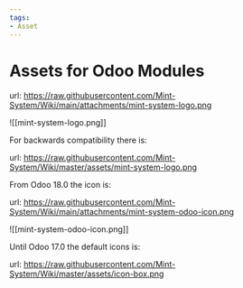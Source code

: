 ```yaml
---
tags:
- Asset
---
```

# Assets for Odoo Modules

url: <https://raw.githubusercontent.com/Mint-System/Wiki/main/attachments/mint-system-logo.png>

![[mint-system-logo.png]]

For backwards compatibility there is:

url: <https://raw.githubusercontent.com/Mint-System/Wiki/master/assets/mint-system-logo.png>

From Odoo 18.0 the icon is:

url: <https://raw.githubusercontent.com/Mint-System/Wiki/main/attachments/mint-system-odoo-icon.png>

![[mint-system-odoo-icon.png]]

Until Odoo 17.0 the default icons is:

url: <https://raw.githubusercontent.com/Mint-System/Wiki/master/assets/icon-box.png>


